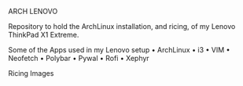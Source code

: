 ﻿ARCH LENOVO

Repository to hold the ArchLinux installation, and ricing, of my Lenovo ThinkPad X1 Extreme. 


Some of the Apps used in my Lenovo setup
    • ArchLinux
    • i3
    • VIM
    • Neofetch
    • Polybar
    • Pywal
    • Rofi
    • Xephyr


Ricing Images










